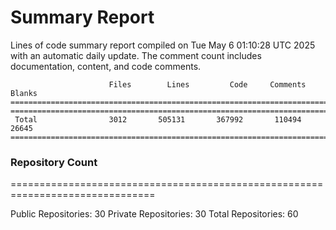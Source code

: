 # Summary Report
Lines of code summary report compiled on Tue May  6 01:10:28 UTC 2025 with an automatic daily update. The comment count includes documentation, content, and code comments.
```
                      Files        Lines         Code     Comments       Blanks
===============================================================================
===============================================================================
 Total                3012       505131       367992       110494        26645
===============================================================================
```

### Repository Count
===============================================================================

Public Repositories: 30
Private Repositories: 30
Total Repositories: 60

